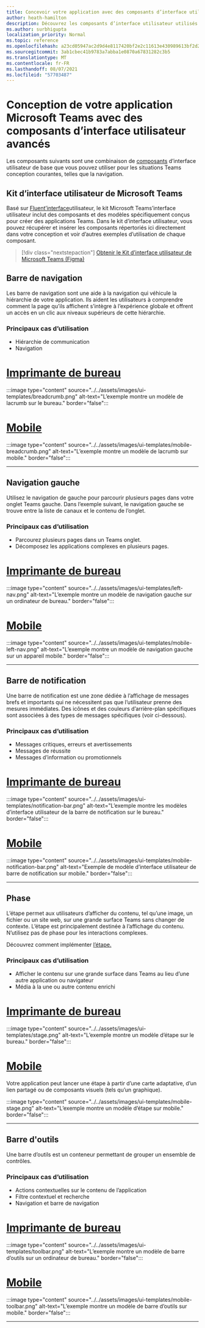 ```yaml
---
title: Concevoir votre application avec des composants d’interface utilisateur avancés
author: heath-hamilton
description: Découvrez les composants d’interface utilisateur utilisés dans Teams .
ms.author: surbhigupta
localization_priority: Normal
ms.topic: reference
ms.openlocfilehash: a23cd05947ac2d9d4e8117420bf2e2c11613e430989613bf2d267e5c892bf39c
ms.sourcegitcommit: 3ab1cbec41b9783a7abba1e0870a67831282c3b5
ms.translationtype: MT
ms.contentlocale: fr-FR
ms.lasthandoff: 08/07/2021
ms.locfileid: "57703487"
---
```

# <a name="designing-your-microsoft-teams-app-with-advanced-ui-components"></a>Conception de votre application Microsoft Teams avec des composants d’interface utilisateur avancés

Les composants suivants sont une combinaison de [composants](~/concepts/design/design-teams-app-basic-ui-components.md) d’interface utilisateur de base que vous pouvez utiliser pour les situations Teams conception courantes, telles que la navigation.

## <a name="microsoft-teams-ui-kit"></a>Kit d’interface utilisateur de Microsoft Teams

Basé sur <a href="https://fluentsite.z22.web.core.windows.net/" target="_blank">Fluent’interface</a>utilisateur, le kit Microsoft Teams’interface utilisateur inclut des composants et des modèles spécifiquement conçus pour créer des applications Teams. Dans le kit d’interface utilisateur, vous pouvez récupérer et insérer les composants répertoriés ici directement dans votre conception et voir d’autres exemples d’utilisation de chaque composant.

> [!div class="nextstepaction"]
> [Obtenir le Kit d’interface utilisateur de Microsoft Teams (Figma)](https://www.figma.com/community/file/916836509871353159)

## <a name="breadcrumb"></a>Barre de navigation

Les barre de navigation sont une aide à la navigation qui véhicule la hiérarchie de votre application. Ils aident les utilisateurs à comprendre comment la page qu’ils affichent s’intègre à l’expérience globale et offrent un accès en un clic aux niveaux supérieurs de cette hiérarchie.

### <a name="top-use-cases"></a>Principaux cas d’utilisation

* Hiérarchie de communication
* Navigation

# <a name="desktop"></a>[Imprimante de bureau](#tab/desktop)

:::image type="content" source="../../assets/images/ui-templates/breadcrumb.png" alt-text="L’exemple montre un modèle de lacrumb sur le bureau." border="false":::

# <a name="mobile"></a>[Mobile](#tab/mobile)

:::image type="content" source="../../assets/images/ui-templates/mobile-breadcrumb.png" alt-text="L’exemple montre un modèle de lacrumb sur mobile." border="false":::

---

## <a name="left-nav"></a>Navigation gauche

Utilisez le navigation de gauche pour parcourir plusieurs pages dans votre onglet Teams gauche. Dans l’exemple suivant, le navigation gauche se trouve entre la liste de canaux et le contenu de l’onglet.

### <a name="top-use-cases"></a>Principaux cas d’utilisation

* Parcourez plusieurs pages dans un Teams onglet.
* Décomposez les applications complexes en plusieurs pages.

# <a name="desktop"></a>[Imprimante de bureau](#tab/desktop)

:::image type="content" source="../../assets/images/ui-templates/left-nav.png" alt-text="L’exemple montre un modèle de navigation gauche sur un ordinateur de bureau." border="false":::

# <a name="mobile"></a>[Mobile](#tab/mobile)

:::image type="content" source="../../assets/images/ui-templates/mobile-left-nav.png" alt-text="L’exemple montre un modèle de navigation gauche sur un appareil mobile." border="false":::

---

## <a name="notification-bar"></a>Barre de notification

Une barre de notification est une zone dédiée à l’affichage de messages brefs et importants qui ne nécessitent pas que l’utilisateur prenne des mesures immédiates. Des icônes et des couleurs d’arrière-plan spécifiques sont associées à des types de messages spécifiques (voir ci-dessous).

### <a name="top-use-cases"></a>Principaux cas d’utilisation

* Messages critiques, erreurs et avertissements
* Messages de réussite
* Messages d’information ou promotionnels

# <a name="desktop"></a>[Imprimante de bureau](#tab/desktop)

:::image type="content" source="../../assets/images/ui-templates/notification-bar.png" alt-text="L’exemple montre les modèles d’interface utilisateur de la barre de notification sur le bureau." border="false":::

# <a name="mobile"></a>[Mobile](#tab/mobile)

:::image type="content" source="../../assets/images/ui-templates/mobile-notification-bar.png" alt-text="Exemple de modèle d’interface utilisateur de barre de notification sur mobile." border="false":::

---

## <a name="stage"></a>Phase

L’étape permet aux utilisateurs d’afficher du contenu, tel qu’une image, un fichier ou un site web, sur une grande surface Teams sans changer de contexte. L’étape est principalement destinée à l’affichage du contenu. N’utilisez pas de phase pour les interactions complexes.

Découvrez comment implémenter [l’étape.](~/tabs/tabs-link-unfurling.md)

### <a name="top-use-cases"></a>Principaux cas d’utilisation

* Afficher le contenu sur une grande surface dans Teams au lieu d’une autre application ou navigateur
* Média à la une ou autre contenu enrichi

# <a name="desktop"></a>[Imprimante de bureau](#tab/desktop)

:::image type="content" source="../../assets/images/ui-templates/stage.png" alt-text="L’exemple montre un modèle d’étape sur le bureau." border="false":::

# <a name="mobile"></a>[Mobile](#tab/mobile)

Votre application peut lancer une étape à partir d’une carte adaptative, d’un lien partagé ou de composants visuels (tels qu’un graphique).

:::image type="content" source="../../assets/images/ui-templates/mobile-stage.png" alt-text="L’exemple montre un modèle d’étape sur mobile." border="false":::

---

## <a name="toolbar"></a>Barre d'outils

Une barre d’outils est un conteneur permettant de grouper un ensemble de contrôles.

### <a name="top-use-cases"></a>Principaux cas d’utilisation

* Actions contextuelles sur le contenu de l’application
* Filtre contextuel et recherche
* Navigation et barre de navigation

# <a name="desktop"></a>[Imprimante de bureau](#tab/desktop)

:::image type="content" source="../../assets/images/ui-templates/toolbar.png" alt-text="L’exemple montre un modèle de barre d’outils sur un ordinateur de bureau." border="false":::

# <a name="mobile"></a>[Mobile](#tab/mobile)

:::image type="content" source="../../assets/images/ui-templates/mobile-toolbar.png" alt-text="L’exemple montre un modèle de barre d’outils sur mobile." border="false":::

---
